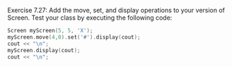 Exercise 7.27: Add the move, set, and display operations to your
version of Screen. Test your class by executing the following code:


```cpp
Screen myScreen(5, 5, 'X');
myScreen.move(4,0).set('#').display(cout);
cout << "\n";
myScreen.display(cout);
cout << "\n";
```